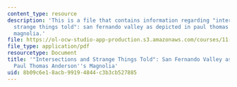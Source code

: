 ```yaml
---
content_type: resource
description: 'This is a file that contains information regarding "intersections and
  strange things told": san fernando valley as depicted in paul thomas anderson''s
  magnolia.'
file: https://ol-ocw-studio-app-production.s3.amazonaws.com/courses/11-139-the-city-in-film-spring-2015/8b09c6e18acb99194844c3b3cb527885_MIT11_139S15_Final_Paper1.pdf
file_type: application/pdf
resourcetype: Document
title: '"Intersections and Strange Things Told": San Fernando Valley as Depicted in
  Paul Thomas Anderson''s Magnolia'
uid: 8b09c6e1-8acb-9919-4844-c3b3cb527885
---
```

